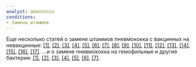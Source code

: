 ```yaml
---
analyst: amantonio
conditions:
- Замена штаммов
---
```


Еще несколько статей о замене штаммов пневмококка с вакцинных на невакцинные: [[1]](https://www.ncbi.nlm.nih.gov/pmc/articles/PMC3790488/), [[2]](https://www.ncbi.nlm.nih.gov/pmc/articles/PMC2963072/), [[3]](https://www.ncbi.nlm.nih.gov/pmc/articles/PMC4216617), [[4]](https://www.ncbi.nlm.nih.gov/pubmed/23676265), [[5]](https://www.ncbi.nlm.nih.gov/pubmed/18270917), [[6]](https://www.ncbi.nlm.nih.gov/pubmed/24463806), [[7]](https://www.ncbi.nlm.nih.gov/pubmed/17922399/), [[8]](https://www.ncbi.nlm.nih.gov/pmc/articles/PMC3808555/), [[9]](https://www.ncbi.nlm.nih.gov/pmc/articles/PMC2867993/), [[10]](https://www.ncbi.nlm.nih.gov/pmc/articles/PMC3377405/), [[11]](https://www.ncbi.nlm.nih.gov/pubmed/15909260), [[12]](https://www.ncbi.nlm.nih.gov/pubmed/19035779), [[13]](https://www.ncbi.nlm.nih.gov/pmc/articles/PMC3592052/), [[14]](http://jcm.asm.org/content/46/3/982.full), [[15]](https://www.ncbi.nlm.nih.gov/pubmed/18316986/), [[16]](https://www.ncbi.nlm.nih.gov/pmc/articles/PMC3256741/), [[17]](https://www.ncbi.nlm.nih.gov/pmc/articles/PMC4249410/).
…и о замене пневмококка на гемофильные и другие бактерии: [[1]](https://www.ncbi.nlm.nih.gov/pubmed/22541259), [[2]](https://www.ncbi.nlm.nih.gov/pmc/articles/PMC133026/), [[3]](https://www.ncbi.nlm.nih.gov/pmc/articles/PMC3382588/), [[4]](https://www.sciencedirect.com/science/article/pii/S0140673654919315), [[5]](https://www.ncbi.nlm.nih.gov/pmc/articles/PMC3959886/), [[6]](https://www.ncbi.nlm.nih.gov/pubmed/15361721), [[7]](https://www.ncbi.nlm.nih.gov/pubmed/14557958).
